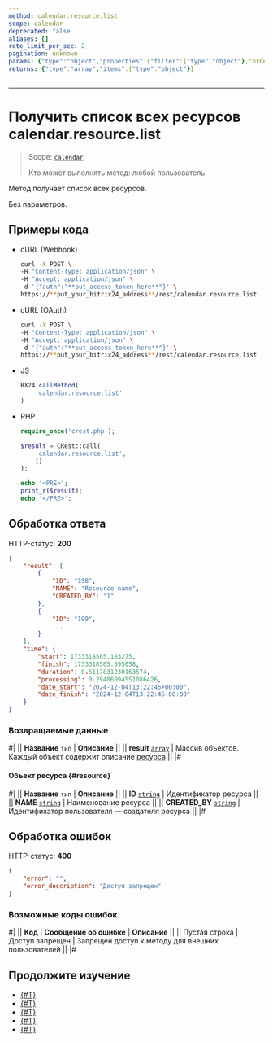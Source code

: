 ```yaml
---
method: calendar.resource.list
scope: calendar
deprecated: false
aliases: []
rate_limit_per_sec: 2
pagination: unknown
params: {"type":"object","properties":{"filter":{"type":"object"},"order":{"type":"object"},"select":{"type":"array","items":{"type":"string"}},"start":{"type":["integer","string"]}}}
returns: {"type":"array","items":{"type":"object"}}
---
```



---

# Получить список всех ресурсов calendar.resource.list

> Scope: [`calendar`](../../scopes/permissions.md)
>
> Кто может выполнять метод: любой пользователь

Метод получает список всех ресурсов.

Без параметров.

## Примеры кода





- cURL (Webhook)

    ```bash
    curl -X POST \
    -H "Content-Type: application/json" \
    -H "Accept: application/json" \
    -d '{"auth":"**put_access_token_here**"}' \
    https://**put_your_bitrix24_address**/rest/calendar.resource.list
    ```

- cURL (OAuth)

    ```bash
    curl -X POST \
    -H "Content-Type: application/json" \
    -H "Accept: application/json" \
    -d '{"auth":"**put_access_token_here**"}' \
    https://**put_your_bitrix24_address**/rest/calendar.resource.list
    ```

- JS

    ```js
    BX24.callMethod(
        'calendar.resource.list'
    )
    ```

- PHP

    ```php
    require_once('crest.php');

    $result = CRest::call(
        'calendar.resource.list',
        []
    );

    echo '<PRE>';
    print_r($result);
    echo '</PRE>';
    ```



## Обработка ответа

HTTP-статус: **200**

```json
{
    "result": [
        {
            "ID": "198",
            "NAME": "Resource name",
            "CREATED_BY": "1"
        },
        {
            "ID": "199",
            ...
        }
    ],
    "time": {
        "start": 1733318565.183275,
        "finish": 1733318565.695058,
        "duration": 0.5117831230163574,
        "processing": 0.29406094551086426,
        "date_start": "2024-12-04T13:22:45+00:00",
        "date_finish": "2024-12-04T13:22:45+00:00"
    }
}
```

### Возвращаемые данные

#|
|| **Название**
`тип` | **Описание** ||
|| **result**
[`array`](../../data-types.md) | Массив объектов. Каждый объект содержит описание [ресурса](#resource) ||
|#

#### Объект ресурса {#resource}
#|
|| **Название**
`тип` | **Описание** ||
|| **ID**
[`string`](../../data-types.md) | Идентификатор ресурса ||
|| **NAME**
[`string`](../../data-types.md) | Наименование ресурса ||
|| **CREATED_BY**
[`string`](../../data-types.md) | Идентификатор пользователя — создателя ресурса ||
|#

## Обработка ошибок

HTTP-статус: **400**

```json
{
    "error": "",
    "error_description": "Доступ запрещен"
}
```



### Возможные коды ошибок

#|
|| **Код** | **Сообщение об ошибке** | **Описание** ||
|| Пустая строка | Доступ запрещен | Запрещен доступ к методу для внешних пользователей ||
|#



## Продолжите изучение 

- [{#T}](./index.md)
- [{#T}](./calendar-resource-add.md)
- [{#T}](./calendar-resource-update.md)
- [{#T}](./calendar-resource-booking-list.md)
- [{#T}](./calendar-resource-delete.md)
